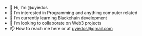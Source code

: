 - 👋 Hi, I’m @uyiedos
- 👀 I’m interested in Programming and anything computer related
- 🌱 I’m currently learning Blackchain development
- 💞️ I’m looking to collaborate on Web3 projects
- 📫 How to reach me here or at uyiedos@gmail.com

<!---
uyiedos/uyiedos is a ✨ special ✨ repository because its `README.md` (this file) appears on your GitHub profile.
You can click the Preview link to take a look at your changes.
--->
